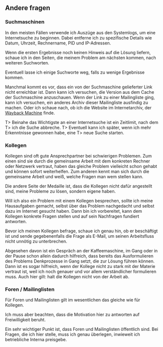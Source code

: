 
## Andere fragen

### Suchmaschinen

In den meisten Fällen verwende ich Auszüge aus den Systemlogs, um eine
Internetsuche zu beginnen.
Dabei entferne ich zu spezifische Details wie Datum, Uhrzeit, Rechnername, PID
und IP-Adressen.

Wenn die ersten Ergebnisse noch keinen Hinweis auf die Lösung liefern, schaue
ich in den Seiten, die meinem Problem am nächsten kommen, nach weiteren
Suchworten.

Eventuell lasse ich einige Suchworte weg, falls zu wenige Ergebnisse kommen.

Manchmal kommt es vor, dass ein von der Suchmaschine gelieferter Link nicht
erreichbar ist.
Dann kann ich versuchen, die Version aus dem Cache der Suchmaschine
anzuschauen.
Wenn der Link zu einer Mailingliste ging, kann ich versuchen, ein anderes
Archiv dieser Mailingliste ausfindig zu machen.
Oder ich schaue nach, ob ich die Website im Internetarchiv, der
[Wayback Machine](#bib-www-waybackmachine) finde.

T> Beinahe das Wichtigste an einer Internetsuche ist ein Zeitlimit, nach dem
T> ich die Suche abbreche.
T> Eventuell kann ich später, wenn ich mehr Erkenntnisse gewonnen habe, eine
T> neue Suche starten.

### Kollegen

Kollegen sind oft gute Ansprechpartner bei schwierigen Problemen.
Zum einen sind sie durch die gemeinsame Arbeit mit dem konkreten Rechner oder
Netzwerk vertraut, haben das gleiche Problem vielleicht schon gehabt und
können sofort weiterhelfen.
Zum anderen kennt man sich durch die gemeinsame Arbeit und
weiß, welche Fragen man wem stellen kann.

Die andere Seite der Medaille ist, dass die Kollegen nicht dafür angestellt
sind, meine Probleme zu lösen, sondern eigene haben.

Will ich also ein Problem mit einem Kollegen besprechen, sollte ich meine
Hausaufgaben gemacht, selbst über das Problem nachgedacht und selbst
dazu im Internet gesucht haben.
Dann bin ich vorbereitet, kann dem Kollegen konkrete Fragen stellen und auf
sein Nachfragen fundiert antworten.

Bevor ich meinen Kollegen befrage, schaue ich genau hin, ob er beschäftigt ist
und sende gegebenenfalls die Frage als E-Mail, um seinen Arbeitsfluss nicht
unnötig zu unterbrechen.

Abgesehen davon ist ein Gespräch an der Kaffeemaschine, im Gang oder in
der Pause schon allein dadurch hilfreich, dass bereits das
Ausformulieren des Problems Denkprozesse in Gang setzt, die zur Lösung führen
können.
Dann ist es sogar hilfreich, wenn der Kollege nicht zu stark mit der Materie
vertraut ist, weil ich noch genauer und vor allem verständlicher formulieren
muss.
Auch hier gilt: halt die Kollegen nicht von der Arbeit ab.

### Foren / Mailinglisten

Für Foren und Mailinglisten gilt im wesentlichen das gleiche wie für Kollegen.

Ich muss aber beachten, dass die Motivation hier zu antworten auf
Freiwilligkeit beruht.

Ein sehr wichtiger Punkt ist, dass Foren und Mailinglisten öffentlich sind.
Bei Fragen, die ich hier stelle, muss ich genau überlegen, inwieweit ich
betriebliche Interna preisgebe.

